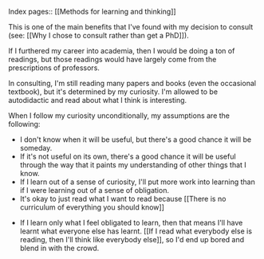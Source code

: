 Index pages:: [[Methods for learning and thinking]]

This is one of the main benefits that I've found with my decision to consult (see: [[Why I chose to consult rather than get a PhD]]).

If I furthered my career into academia, then I would be doing a ton of readings, but those readings would have largely come from the prescriptions of professors.

In consulting, I'm still reading many papers and books (even the occasional textbook), but it's determined by my curiosity. I'm allowed to be autodidactic and read about what I think is interesting.

When I follow my curiosity unconditionally, my assumptions are the following:
* I don't know when it will be useful, but there's a good chance it will be someday.
* If it's not useful on its own, there's a good chance it will be useful through the way that it paints my understanding of other things that I know.
* If I learn out of a sense of curiosity, I'll put more work into learning than if I were learning out of a sense of obligation.
* It's okay to just read what I want to read because [[There is no curriculum of everything you should know]]
- If I learn only what I feel obligated to learn, then that means I'll have learnt what everyone else has learnt. [[If I read what everybody else is reading, then I'll think like everybody else]], so I'd end up bored and blend in with the crowd.